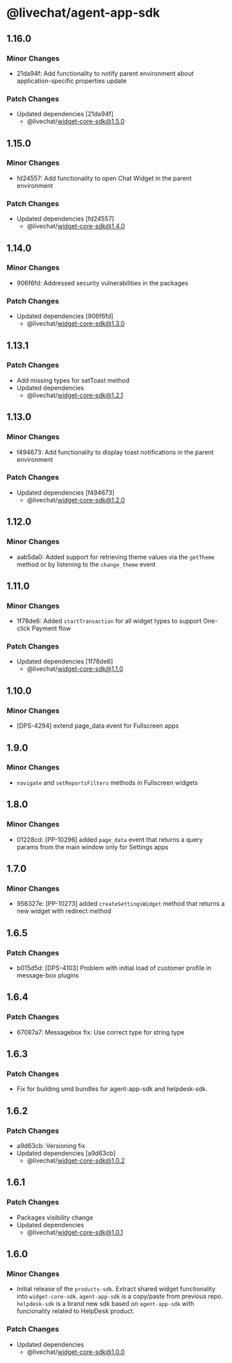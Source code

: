 # @livechat/agent-app-sdk

## 1.16.0

### Minor Changes

- 21da94f: Add functionality to notify parent environment about application-specific properties update

### Patch Changes

- Updated dependencies [21da94f]
  - @livechat/widget-core-sdk@1.5.0

## 1.15.0

### Minor Changes

- fd24557: Add functionality to open Chat Widget in the parent environment

### Patch Changes

- Updated dependencies [fd24557]
  - @livechat/widget-core-sdk@1.4.0

## 1.14.0

### Minor Changes

- 906f6fd: Addressed security vulnerabilities in the packages

### Patch Changes

- Updated dependencies [906f6fd]
  - @livechat/widget-core-sdk@1.3.0

## 1.13.1

### Patch Changes

- Add missing types for setToast method
- Updated dependencies
  - @livechat/widget-core-sdk@1.2.1

## 1.13.0

### Minor Changes

- f494673: Add functionality to display toast notifications in the parent environment

### Patch Changes

- Updated dependencies [f494673]
  - @livechat/widget-core-sdk@1.2.0

## 1.12.0

### Minor Changes

- aab5da0: Added support for retrieving theme values via the `getTheme` method or by listening to the `change_theme` event

## 1.11.0

### Minor Changes

- 1f78de6: Added `startTransaction` for all widget types to support One-click Payment flow

### Patch Changes

- Updated dependencies [1f78de6]
  - @livechat/widget-core-sdk@1.1.0

## 1.10.0

### Minor Changes

- [DPS-4294] extend page_data event for Fullscreen apps

## 1.9.0

### Minor Changes

- `navigate` and `setReportsFilters` methods in Fullscreen widgets

## 1.8.0

### Minor Changes

- 01228cd: [PP-10296] added `page_data` event that returns a query params from the main window only for Settings apps

## 1.7.0

### Minor Changes

- 956327e: [PP-10273] added `createSettingsWidget` method that returns a new widget with redirect method

## 1.6.5

### Patch Changes

- b015d5d: [DPS-4103] Problem with initial load of customer profile in message-box plugins

## 1.6.4

### Patch Changes

- 67087a7: Messagebox fix: Use correct type for string type

## 1.6.3

### Patch Changes

- Fix for building umd bundles for agent-app-sdk and helpdesk-sdk.

## 1.6.2

### Patch Changes

- a9d63cb: Versioning fix
- Updated dependencies [a9d63cb]
  - @livechat/widget-core-sdk@1.0.2

## 1.6.1

### Patch Changes

- Packages visibility change
- Updated dependencies
  - @livechat/widget-core-sdk@1.0.1

## 1.6.0

### Minor Changes

- Initial release of the `products-sdk`. Extract shared widget functionality into `widget-core-sdk`. `agent-app-sdk` is a copy/paste from previous repo. `helpdesk-sdk` is a brand new sdk based on `agent-app-sdk` with funcionality related to HelpDesk product.

### Patch Changes

- Updated dependencies
  - @livechat/widget-core-sdk@1.0.0
